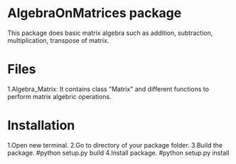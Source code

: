 # AlgebraOnMatrices package
This package does basic matrix algebra such as addition, subtraction, multiplication, transpose of matrix.

# Files
1.Algebra_Matrix: It contains class "Matrix" and different functions to perform matrix algebric operations.

# Installation
1.Open new terminal.
2.Go to directory of your package folder.
3.Build the package.
	#python setup.py build
4.Install package.
	#python setup.py install